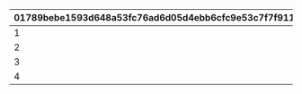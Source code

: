 |01789bebe1593d648a53fc76ad6d05d4ebb6cfc9e53c7f7f9118044c06f8d6b2|5bb7e0bb9444c86dbf0b520afeb9f31dd1326335b72fe09053a2e3fee93f64c0|38368bf41624e98952a0761d5991bbdd352dc6cd8e5028251b3bccf27eb0779d|d6170b874eda0f5b4e56db374515bc6ac872edb4acde71f218b6bde52f854b26|
| --- | --- | --- | --- |
|1|252|234|210|
|2|255|241|225|
|3|255|209|171|
|4|229|181|141|